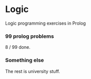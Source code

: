 # Logic
Logic programming exercises in Prolog

### 99 prolog problems
8 / 99 done.

### Something else
The rest is university stuff.
